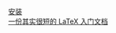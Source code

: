 [安装](https://blog.csdn.net/Mikchy/article/details/94448707) <br>
[一份其实很短的 LaTeX 入门文档](https://liam.page/2014/09/08/latex-introduction/)